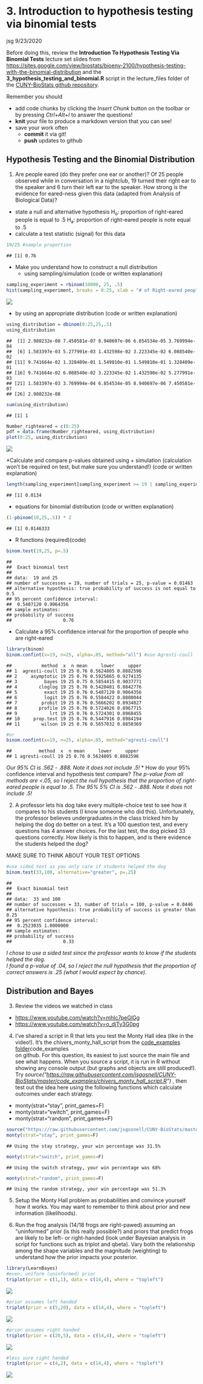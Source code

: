 3\. Introduction to hypothesis testing via binomial tests
================
jsg
9/23/2020

Before doing this, review the **Introduction To Hypothesis Testing Via
Binomial Tests** lecture set slides from
<https://sites.google.com/view/biostats/bioenv-2100/hypothesis-testing-with-the-binomial-distribution>
and the **3\_hypothesis\_testing\_and\_binomial.R** script in the
lecture\_files folder of the [CUNY-BioStats github
repository](https://github.com/jsgosnell/CUNY-BioStats).

Remember you should

  - add code chunks by clicking the *Insert Chunk* button on the toolbar
    or by pressing *Ctrl+Alt+I* to answer the questions\!
  - **knit** your file to produce a markdown version that you can see\!
  - save your work often
      - **commit** it via git\!
      - **push** updates to github

## Hypothesis Testing and the Binomial Distribution

1.  Are people eared (do they prefer one ear or another)? Of 25 people
    observed while in conversation in a nightclub, 19 turned their right
    ear to the speaker and 6 turn their left ear to the speaker. How
    strong is the evidence for eared-ness given this data (adapted from
    Analysis of Biological Data)?

<!-- end list -->

  - state a null and alternative hypothesis H<sub>o</sub>: proportion of
    right-eared people is equal to .5 H<sub>a</sub>: proportion of
    right-eared people is note equal to .5
  - calculate a test statistic (signal) for this data

<!-- end list -->

``` r
19/25 #sample proportion
```

    ## [1] 0.76

  - Make you understand how to construct a null distribution
      - using sampling/simulation (code or written explanation)

<!-- end list -->

``` r
sampling_experiment = rbinom(10000, 25, .5)
hist(sampling_experiment, breaks = 0:25, xlab = "# of Right-eared people out of 25", ylab = "Probability of being drawn \n from population of p = 0.5", cex.main = 2, cex.axis = 1.5, cex.lab = 2)
```

![](3._Introduction_to_hypothesis_testing_via_binomial_test_answers_files/figure-gfm/unnamed-chunk-2-1.png)<!-- -->

  - by using an appropriate distribution (code or written explanation)

<!-- end list -->

``` r
using_distribution = dbinom(0:25,25,.5)
using_distribution
```

    ##  [1] 2.980232e-08 7.450581e-07 8.940697e-06 6.854534e-05 3.769994e-04
    ##  [6] 1.583397e-03 5.277991e-03 1.432598e-02 3.223345e-02 6.088540e-02
    ## [11] 9.741664e-02 1.328409e-01 1.549810e-01 1.549810e-01 1.328409e-01
    ## [16] 9.741664e-02 6.088540e-02 3.223345e-02 1.432598e-02 5.277991e-03
    ## [21] 1.583397e-03 3.769994e-04 6.854534e-05 8.940697e-06 7.450581e-07
    ## [26] 2.980232e-08

``` r
sum(using_distribution)
```

    ## [1] 1

``` r
Number_righteared = c(0:25)
pdf = data.frame(Number_righteared, using_distribution)
plot(0:25, using_distribution)
```

![](3._Introduction_to_hypothesis_testing_via_binomial_test_answers_files/figure-gfm/unnamed-chunk-3-1.png)<!-- -->

\*Calculate and compare p-values obtained using + simulation
(calculation won’t be required on test, but make sure you understand\!)
(code or written explanation)

``` r
length(sampling_experiment[sampling_experiment >= 19 | sampling_experiment <= 6])/length(sampling_experiment)
```

    ## [1] 0.0134

  - equations for binomial distribution (code or written explanation)

<!-- end list -->

``` r
(1-pbinom(18,25,.5)) * 2
```

    ## [1] 0.0146333

  - R functions (required)(code)

<!-- end list -->

``` r
binom.test(19,25, p=.5)
```

    ## 
    ##  Exact binomial test
    ## 
    ## data:  19 and 25
    ## number of successes = 19, number of trials = 25, p-value = 0.01463
    ## alternative hypothesis: true probability of success is not equal to 0.5
    ## 95 percent confidence interval:
    ##  0.5487120 0.9064356
    ## sample estimates:
    ## probability of success 
    ##                   0.76

  - Calculate a 95% confidence interval for the proportion of people who
    are right-eared

<!-- end list -->

``` r
library(binom)
binom.confint(x=19, n=25, alpha=.05, method="all") #use Agresti-coull 
```

    ##           method  x  n mean     lower     upper
    ## 1  agresti-coull 19 25 0.76 0.5624805 0.8882596
    ## 2     asymptotic 19 25 0.76 0.5925865 0.9274135
    ## 3          bayes 19 25 0.75 0.5854415 0.9037771
    ## 4        cloglog 19 25 0.76 0.5420481 0.8842776
    ## 5          exact 19 25 0.76 0.5487120 0.9064356
    ## 6          logit 19 25 0.76 0.5584422 0.8880044
    ## 7         probit 19 25 0.76 0.5666202 0.8934027
    ## 8        profile 19 25 0.76 0.5724026 0.8967715
    ## 9            lrt 19 25 0.76 0.5724301 0.8968455
    ## 10     prop.test 19 25 0.76 0.5447916 0.8984194
    ## 11        wilson 19 25 0.76 0.5657032 0.8850369

``` r
#or
binom.confint(x=19, n=25, alpha=.05, method="agresti-coull")
```

    ##          method  x  n mean     lower     upper
    ## 1 agresti-coull 19 25 0.76 0.5624805 0.8882596

*Our 95% CI is .562 - .888. Note it does not include .5\!* \* How do
your 95% confidence interval and hypothesis test compare? *The p-value
from all methods are \<.05, so I reject the null hypothesis that the
proportion of right-eared people is equal to .5. The 95% 5% CI is .562 -
.888. Note it does not include .5\!*

2.  A professor lets his dog take every multiple-choice test to see how
    it compares to his students (I know someone who did this).
    Unfortunately, the professor believes undergraduates in the class
    tricked him by helping the dog do better on a test. It’s a 100
    question test, and every questions has 4 answer choices. For the
    last test, the dog picked 33 questions correctly. How likely is this
    to happen, and is there evidence the students helped the dog?

MAKE SURE TO THINK ABOUT YOUR TEST OPTIONS

``` r
#use sided test as you only care if students helped the dog
binom.test(33,100, alternative="greater", p=.25)
```

    ## 
    ##  Exact binomial test
    ## 
    ## data:  33 and 100
    ## number of successes = 33, number of trials = 100, p-value = 0.0446
    ## alternative hypothesis: true probability of success is greater than 0.25
    ## 95 percent confidence interval:
    ##  0.2523035 1.0000000
    ## sample estimates:
    ## probability of success 
    ##                   0.33

*I chose to use a sided test since the professor wants to know if the
students helped the dog.  
I found a p-value of .04, so I reject the null hypothesis that the
proportion of correct answers is .25 (what I would expect by chance).*

## Distribution and Bayes

3.  Review the videos we watched in class

<!-- end list -->

  - <https://www.youtube.com/watch?v=mhlc7peGlGg>
  - <https://www.youtube.com/watch?v=o_djTy3G0pg>

<!-- end list -->

4.  I’ve shared a script in R that lets you test the Monty Hall idea
    (like in the video\!). It’s the chivers\_monty\_hall\_script from
    the [code\_examples
    folder](https://github.com/jsgosnell/CUNY-BioStats/tree/master/code_examples)code\_examples  
    on github. For this question, its easiest to just source the main
    file and see what happens. When you source a script, it is run in R
    without showing any console output (but graphs and objects are still
    produced\!). Try
    *source(“<https://raw.githubusercontent.com/jsgosnell/CUNY-BioStats/master/code_examples/chivers_monty_hall_script.R>”)*
    , then test out the idea here using the following functions which
    calculate outcomes under each strategy.

<!-- end list -->

  - monty(strat=“stay”, print\_games=F)
  - monty(strat=“switch”, print\_games=F)
  - monty(strat=“random”, print\_games=F)

<!-- end list -->

``` r
source("https://raw.githubusercontent.com/jsgosnell/CUNY-BioStats/master/code_examples/chivers_monty_hall_script.R")
monty(strat="stay", print_games=F)
```

    ## Using the stay strategy, your win percentage was 31.5%

``` r
monty(strat="switch", print_games=F)
```

    ## Using the switch strategy, your win percentage was 68%

``` r
monty(strat="random", print_games=F)
```

    ## Using the random strategy, your win percentage was 51.3%

5.  Setup the Monty Hall problem as probabilities and convince yourself
    how it works. You may want to remember to think about prior and new
    information (likelihoods).

6.  Run the frog analysis (14/18 frogs are right-pawed) assuming an
    “uninformed” prior (is this really possible?) and priors that
    predict frogs are likely to be left- or right-handed (look under
    Bayesian analysis in script for functions such as triplot and
    qbeta). Vary both the relationship among the shape variables and the
    magnitude (weighting) to understand how the prior impacts your
    posterior.

<!-- end list -->

``` r
library(LearnBayes)
#even, uniform (uninformed) prior
triplot(prior = c(1,1), data = c(14,4), where = "topleft")
```

![](3._Introduction_to_hypothesis_testing_via_binomial_test_answers_files/figure-gfm/unnamed-chunk-10-1.png)<!-- -->

``` r
#prior assumes left handed
triplot(prior = c(5,20), data = c(14,4), where = "topleft")
```

![](3._Introduction_to_hypothesis_testing_via_binomial_test_answers_files/figure-gfm/unnamed-chunk-10-2.png)<!-- -->

``` r
#prior assumes right handed 
triplot(prior = c(20,5), data = c(14,4), where = "topleft")
```

![](3._Introduction_to_hypothesis_testing_via_binomial_test_answers_files/figure-gfm/unnamed-chunk-10-3.png)<!-- -->

``` r
#less sure right handed
triplot(prior = c(4,2), data = c(14,4), where = "topleft")
```

![](3._Introduction_to_hypothesis_testing_via_binomial_test_answers_files/figure-gfm/unnamed-chunk-10-4.png)<!-- -->
